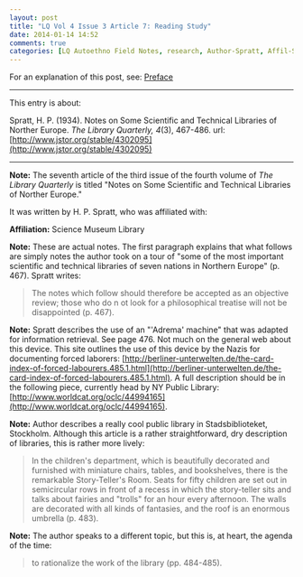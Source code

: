 ```yaml
---
layout: post
title: "LQ Vol 4 Issue 3 Article 7: Reading Study"
date: 2014-01-14 14:52
comments: true
categories: [LQ Autoethno Field Notes, research, Author-Spratt, Affil-Science Museum Library]
---
```


For an explanation of this post, see:
[Preface](/blog/2013/08/14/lq-autoethnography-research-journal-preface/)

---

This entry is about:

Spratt, H. P. (1934). Notes on Some Scientific and Technical
Libraries of Norther Europe. *The Library Quarterly, 4*(3),
467-486.
url:[http://www.jstor.org/stable/4302095](http://www.jstor.org/stable/4302095)

---

**Note:** The seventh article of the third issue of the fourth
volume of *The Library Quarterly* is titled "Notes on Some
Scientific and Technical Libraries of Norther Europe."

It was written by H. P. Spratt, who was affiliated with:

**Affiliation:** Science Museum Library

**Note:** These are actual notes. The first paragraph explains
that what follows are simply notes the author took on a tour of
"some of the most important scientific and technical libraries of
seven nations in Northern Europe" (p. 467). Spratt writes:

> The notes which follow should therefore be accepted as an
> objective review; those who do n ot look for a philosophical
> treatise will not be disappointed (p. 467).

**Note:** Spratt describes the use of an "'Adrema' machine" that
was adapted for information retrieval. See page 476. Not much on
the general web about this device. This site outlines the use of
this device by the Nazis for documenting forced laborers:
[http://berliner-unterwelten.de/the-card-index-of-forced-labourers.485.1.html](http://berliner-unterwelten.de/the-card-index-of-forced-labourers.485.1.html).
A full description should be in the following piece, currently
head by NY Public Library:
[http://www.worldcat.org/oclc/44994165](http://www.worldcat.org/oclc/44994165).

**Note:** Author describes a really cool public library in
Stadsbiblioteket, Stockholm. Although this article is a rather
straightforward, dry description of libraries, this is rather more
lively:

> In the children's department, which is beautifully decorated and
> furnished with miniature chairs, tables, and bookshelves, there
> is the remarkable Story-Teller's Room. Seats for fifty children
> are set out in semicircular rows in front of a recess in which
> the story-teller sits and talks about fairies and "trolls" for
> an hour every afternoon. The walls are decorated with all kinds
> of fantasies, and the roof is an enormous umbrella (p. 483).

**Note:** The author speaks to a different topic, but this is, at
heart, the agenda of the time:

> to rationalize the work of the library (pp. 484-485).
